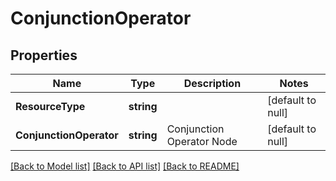 # ConjunctionOperator

## Properties
Name | Type | Description | Notes
------------ | ------------- | ------------- | -------------
**ResourceType** | **string** |  | [default to null]
**ConjunctionOperator** | **string** | Conjunction Operator Node | [default to null]

[[Back to Model list]](../README.md#documentation-for-models) [[Back to API list]](../README.md#documentation-for-api-endpoints) [[Back to README]](../README.md)

